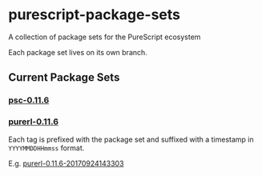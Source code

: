 # purescript-package-sets
A collection of package sets for the PureScript ecosystem

Each package set lives on its own branch.

## Current Package Sets

### [psc-0.11.6][]

### [purerl-0.11.6][]

Each tag is prefixed with the package set and suffixed with a timestamp in `YYYYMMDDHHmmss` format.

E.g. [purerl-0.11.6-20170924143303][]

[psc-0.11.6]: https://github.com/joneshf/purescript-package-sets/tree/psc-0.11.6
[purerl-0.11.6]: https://github.com/joneshf/purescript-package-sets/tree/purerl-0.11.6
[purerl-0.11.6-20170924143303]: https://github.com/joneshf/purescript-package-sets/releases/tag/purerl-0.11.6-20170924143303
